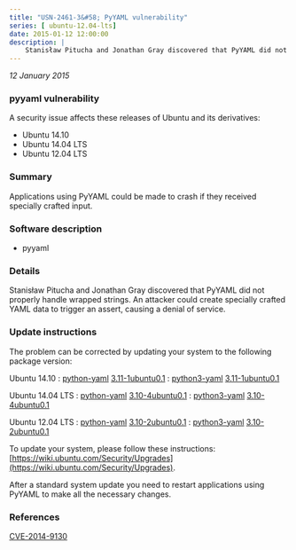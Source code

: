 ```yaml
---
title: "USN-2461-3&#58; PyYAML vulnerability"
series: [ ubuntu-12.04-lts]
date: 2015-01-12 12:00:00
description: |
    Stanisław Pitucha and Jonathan Gray discovered that PyYAML did not properly handle wrapped strings. An attacker could create specially crafted YAML data to trigger an assert, causing a denial of service. 
--- 
```

 
 

*12 January 2015*

### pyyaml vulnerability

A security issue affects these releases of Ubuntu and its derivatives:

* Ubuntu 14.10
* Ubuntu 14.04 LTS
* Ubuntu 12.04 LTS

### Summary

Applications using PyYAML could be made to crash if they received specially crafted input.

### Software description

* pyyaml 

### Details

Stanisław Pitucha and Jonathan Gray discovered that PyYAML did not properly handle wrapped strings. An attacker could create specially crafted YAML data to trigger an assert, causing a denial of service. 

### Update instructions

The problem can be corrected by updating your system to the following package version:

Ubuntu 14.10
 : [python-yaml](https://launchpad.net/ubuntu/+source/pyyaml) <span> [3.11-1ubuntu0.1](https://launchpad.net/ubuntu/+source/pyyaml/3.11-1ubuntu0.1) </span> 
 : [python3-yaml](https://launchpad.net/ubuntu/+source/pyyaml) <span> [3.11-1ubuntu0.1](https://launchpad.net/ubuntu/+source/pyyaml/3.11-1ubuntu0.1) </span> 

Ubuntu 14.04 LTS
 : [python-yaml](https://launchpad.net/ubuntu/+source/pyyaml) <span> [3.10-4ubuntu0.1](https://launchpad.net/ubuntu/+source/pyyaml/3.10-4ubuntu0.1) </span> 
 : [python3-yaml](https://launchpad.net/ubuntu/+source/pyyaml) <span> [3.10-4ubuntu0.1](https://launchpad.net/ubuntu/+source/pyyaml/3.10-4ubuntu0.1) </span> 

Ubuntu 12.04 LTS
 : [python-yaml](https://launchpad.net/ubuntu/+source/pyyaml) <span> [3.10-2ubuntu0.1](https://launchpad.net/ubuntu/+source/pyyaml/3.10-2ubuntu0.1) </span> 
 : [python3-yaml](https://launchpad.net/ubuntu/+source/pyyaml) <span> [3.10-2ubuntu0.1](https://launchpad.net/ubuntu/+source/pyyaml/3.10-2ubuntu0.1) </span> 

To update your system, please follow these instructions: [https://wiki.ubuntu.com/Security/Upgrades](https://wiki.ubuntu.com/Security/Upgrades).

After a standard system update you need to restart applications using PyYAML to make all the necessary changes. 

### References

 
 [CVE-2014-9130](http://people.ubuntu.com/~ubuntu-security/cve/CVE-2014-9130)
 

